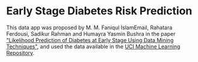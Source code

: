 # Early Stage Diabetes Risk Prediction

This data app was proposed by  M. M. Faniqul IslamEmail, Rahatara Ferdousi, Sadikur Rahman and Humayra Yasmin Bushra in the paper ["Likelihood Prediction of Diabetes at Early Stage Using Data Mining Techniques"](https://link.springer.com/chapter/10.1007/978-981-13-8798-2_12), and used the data available in the [UCI Machine Learning Repository](http://archive.ics.uci.edu/ml/datasets/Early+stage+diabetes+risk+prediction+dataset.).


